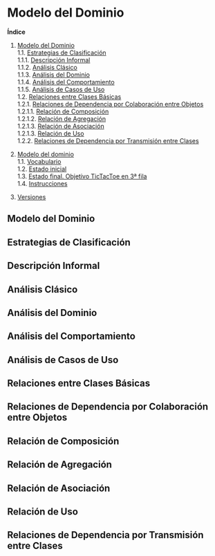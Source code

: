 # Modelo del Dominio

**Índice**
1. [Modelo del Dominio](#modelo-del-dominio)  
1.1. [Estrategias de Clasificación](#estrategias-de-clasificación)  
1.1.1. [Descripción Informal](#Descripción-Informal)  
1.1.2. [Análisis Clásico](#Análisis-Clásico)  
1.1.3. [Análisis del Dominio](#Análisis-del-Dominio)  
1.1.4. [Análisis del Comportamiento](#Análisis-del-Comportamiento)  
1.1.5. [Análisis de Casos de Uso](#Análisis-de-Casos-de-Uso)  
1.2. [Relaciones entre Clases Básicas](#Relaciones-entre-Clases-Básicas)  
1.2.1. [Relaciones de Dependencia por Colaboración entre Objetos](#Relaciones-de-Dependencia-por-Colaboración-entre-Objetos)  
1.2.1.1. [Relación de Composición](#Relación-de-Composición)  
1.2.1.2. [Relación de Agregación](#Relación-de-Agregación)  
1.2.1.3. [Relación de Asociación](#Relación-de-Asociación)  
1.2.1.3. [Relación de Uso](#Relación-de-Uso)  
1.2.2. [Relaciones de Dependencia por Transmisión entre Clases](#Relación-de-Dependencia-por-Transmisión-entre-Clases)  


1. [Modelo del dominio](#modelo-del-dominio)  
1.1. [Vocabulario](#vocabulario)  
1.2. [Estado inicial](#estado-inicial)  
1.3. [Estado final. Objetivo TicTacToe en 3ª fila](#estado-final-objetivo-tictactoe-en-3ª-fila)  
1.4. [Instrucciones](#instrucciones)  
2. [Versiones](#versiones)

## Modelo del Dominio

## Estrategias de Clasificación

## Descripción Informal

## Análisis Clásico

## Análisis del Dominio

## Análisis del Comportamiento

## Análisis de Casos de Uso

## Relaciones entre Clases Básicas

## Relaciones de Dependencia por Colaboración entre Objetos

## Relación de Composición

## Relación de Agregación

## Relación de Asociación

## Relación de Uso

## Relaciones de Dependencia por Transmisión entre Clases